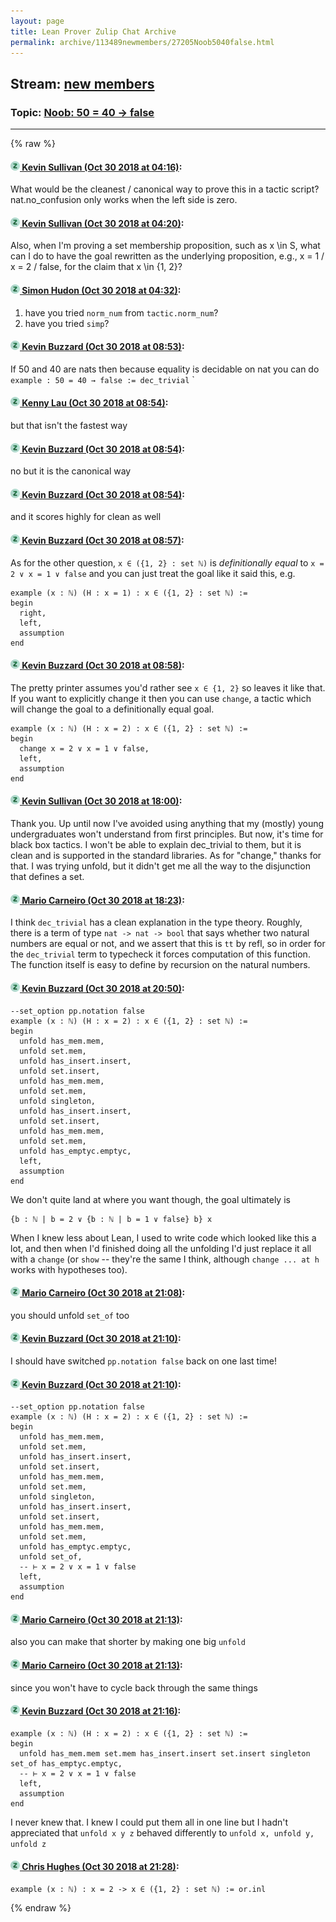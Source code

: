 ```yaml
---
layout: page
title: Lean Prover Zulip Chat Archive 
permalink: archive/113489newmembers/27205Noob5040false.html
---
```


## Stream: [new members](index.html)
### Topic: [Noob: 50 = 40 -> false](27205Noob5040false.html)

---


{% raw %}
#### [![Click to go to Zulip](../../assets/img/zulip2.png) Kevin Sullivan (Oct 30 2018 at 04:16)](https://leanprover.zulipchat.com/#narrow/stream/113489-new%20members/topic/Noob%3A%2050%20%3D%2040%20-%3E%20false/near/136752030):
What would be the cleanest / canonical way to prove this in a tactic script? nat.no_confusion only works when the left side is zero.

#### [![Click to go to Zulip](../../assets/img/zulip2.png) Kevin Sullivan (Oct 30 2018 at 04:20)](https://leanprover.zulipchat.com/#narrow/stream/113489-new%20members/topic/Noob%3A%2050%20%3D%2040%20-%3E%20false/near/136752204):
Also, when I'm proving a set membership proposition, such as x \in S, what can I do to have the goal rewritten as the underlying proposition, e.g., x = 1 \/ x = 2 \/ false, for the claim that x \in {1, 2}?

#### [![Click to go to Zulip](../../assets/img/zulip2.png) Simon Hudon (Oct 30 2018 at 04:32)](https://leanprover.zulipchat.com/#narrow/stream/113489-new%20members/topic/Noob%3A%2050%20%3D%2040%20-%3E%20false/near/136752548):
1) have you tried `norm_num` from `tactic.norm_num`? 
2) have you tried `simp`?

#### [![Click to go to Zulip](../../assets/img/zulip2.png) Kevin Buzzard (Oct 30 2018 at 08:53)](https://leanprover.zulipchat.com/#narrow/stream/113489-new%20members/topic/Noob%3A%2050%20%3D%2040%20-%3E%20false/near/136760725):
If 50 and 40 are nats then because equality is decidable on nat you can do `example : 50 = 40 → false := dec_trivial`
`

#### [![Click to go to Zulip](../../assets/img/zulip2.png) Kenny Lau (Oct 30 2018 at 08:54)](https://leanprover.zulipchat.com/#narrow/stream/113489-new%20members/topic/Noob%3A%2050%20%3D%2040%20-%3E%20false/near/136760770):
but that isn't the fastest way

#### [![Click to go to Zulip](../../assets/img/zulip2.png) Kevin Buzzard (Oct 30 2018 at 08:54)](https://leanprover.zulipchat.com/#narrow/stream/113489-new%20members/topic/Noob%3A%2050%20%3D%2040%20-%3E%20false/near/136760773):
no but it is the canonical way

#### [![Click to go to Zulip](../../assets/img/zulip2.png) Kevin Buzzard (Oct 30 2018 at 08:54)](https://leanprover.zulipchat.com/#narrow/stream/113489-new%20members/topic/Noob%3A%2050%20%3D%2040%20-%3E%20false/near/136760776):
and it scores highly for clean as well

#### [![Click to go to Zulip](../../assets/img/zulip2.png) Kevin Buzzard (Oct 30 2018 at 08:57)](https://leanprover.zulipchat.com/#narrow/stream/113489-new%20members/topic/Noob%3A%2050%20%3D%2040%20-%3E%20false/near/136760851):
As for the other question, `x ∈ ({1, 2} : set ℕ)` is *definitionally equal* to `x = 2 ∨ x = 1 ∨ false` and you can just treat the goal like it said this, e.g.

```lean
example (x : ℕ) (H : x = 1) : x ∈ ({1, 2} : set ℕ) :=
begin
  right,
  left,
  assumption
end
```

#### [![Click to go to Zulip](../../assets/img/zulip2.png) Kevin Buzzard (Oct 30 2018 at 08:58)](https://leanprover.zulipchat.com/#narrow/stream/113489-new%20members/topic/Noob%3A%2050%20%3D%2040%20-%3E%20false/near/136760896):
The pretty printer assumes you'd rather see `x ∈ {1, 2}` so leaves it like that. If you want to explicitly change it then you can use `change`, a tactic which will change the goal to a definitionally equal goal. 

```lean
example (x : ℕ) (H : x = 2) : x ∈ ({1, 2} : set ℕ) :=
begin
  change x = 2 ∨ x = 1 ∨ false,
  left,
  assumption
end
```

#### [![Click to go to Zulip](../../assets/img/zulip2.png) Kevin Sullivan (Oct 30 2018 at 18:00)](https://leanprover.zulipchat.com/#narrow/stream/113489-new%20members/topic/Noob%3A%2050%20%3D%2040%20-%3E%20false/near/136790359):
Thank you. Up until now I've avoided using anything that my (mostly) young undergraduates won't understand from first principles. But now, it's time for black box tactics. I won't be able to explain dec_trivial to them, but it is clean and is supported in the standard libraries. As for "change," thanks for that. I was trying unfold, but it didn't get me all the way to the disjunction that defines a set.

#### [![Click to go to Zulip](../../assets/img/zulip2.png) Mario Carneiro (Oct 30 2018 at 18:23)](https://leanprover.zulipchat.com/#narrow/stream/113489-new%20members/topic/Noob%3A%2050%20%3D%2040%20-%3E%20false/near/136792029):
I think `dec_trivial` has a clean explanation in the type theory. Roughly, there is a term of type `nat -> nat -> bool` that says whether two natural numbers are equal or not, and we assert that this is `tt` by refl, so in order for the `dec_trivial` term to typecheck it forces computation of this function. The function itself is easy to define by recursion on the natural numbers.

#### [![Click to go to Zulip](../../assets/img/zulip2.png) Kevin Buzzard (Oct 30 2018 at 20:50)](https://leanprover.zulipchat.com/#narrow/stream/113489-new%20members/topic/Noob%3A%2050%20%3D%2040%20-%3E%20false/near/136802088):
```lean
--set_option pp.notation false
example (x : ℕ) (H : x = 2) : x ∈ ({1, 2} : set ℕ) :=
begin
  unfold has_mem.mem,
  unfold set.mem,
  unfold has_insert.insert,
  unfold set.insert,
  unfold has_mem.mem,
  unfold set.mem,
  unfold singleton,
  unfold has_insert.insert,
  unfold set.insert,
  unfold has_mem.mem,
  unfold set.mem,
  unfold has_emptyc.emptyc,
  left,
  assumption
end
```

We don't quite land at where you want though, the goal ultimately is
```
{b : ℕ | b = 2 ∨ {b : ℕ | b = 1 ∨ false} b} x
```

When I knew less about Lean, I used to write code which looked like this a lot, and then when I'd finished doing all the unfolding I'd just replace it all with a `change` (or `show` -- they're the same I think, although `change ... at h` works with hypotheses too).

#### [![Click to go to Zulip](../../assets/img/zulip2.png) Mario Carneiro (Oct 30 2018 at 21:08)](https://leanprover.zulipchat.com/#narrow/stream/113489-new%20members/topic/Noob%3A%2050%20%3D%2040%20-%3E%20false/near/136803237):
you should unfold `set_of` too

#### [![Click to go to Zulip](../../assets/img/zulip2.png) Kevin Buzzard (Oct 30 2018 at 21:10)](https://leanprover.zulipchat.com/#narrow/stream/113489-new%20members/topic/Noob%3A%2050%20%3D%2040%20-%3E%20false/near/136803362):
I should have switched `pp.notation false` back on one last time!

#### [![Click to go to Zulip](../../assets/img/zulip2.png) Kevin Buzzard (Oct 30 2018 at 21:10)](https://leanprover.zulipchat.com/#narrow/stream/113489-new%20members/topic/Noob%3A%2050%20%3D%2040%20-%3E%20false/near/136803371):
```lean
--set_option pp.notation false
example (x : ℕ) (H : x = 2) : x ∈ ({1, 2} : set ℕ) :=
begin
  unfold has_mem.mem,
  unfold set.mem,
  unfold has_insert.insert,
  unfold set.insert,
  unfold has_mem.mem,
  unfold set.mem,
  unfold singleton,
  unfold has_insert.insert,
  unfold set.insert,
  unfold has_mem.mem,
  unfold set.mem,
  unfold has_emptyc.emptyc,
  unfold set_of,
  -- ⊢ x = 2 ∨ x = 1 ∨ false
  left,
  assumption
end
```

#### [![Click to go to Zulip](../../assets/img/zulip2.png) Mario Carneiro (Oct 30 2018 at 21:13)](https://leanprover.zulipchat.com/#narrow/stream/113489-new%20members/topic/Noob%3A%2050%20%3D%2040%20-%3E%20false/near/136803540):
also you can make that shorter by making one big `unfold`

#### [![Click to go to Zulip](../../assets/img/zulip2.png) Mario Carneiro (Oct 30 2018 at 21:13)](https://leanprover.zulipchat.com/#narrow/stream/113489-new%20members/topic/Noob%3A%2050%20%3D%2040%20-%3E%20false/near/136803551):
since you won't have to cycle back through the same things

#### [![Click to go to Zulip](../../assets/img/zulip2.png) Kevin Buzzard (Oct 30 2018 at 21:16)](https://leanprover.zulipchat.com/#narrow/stream/113489-new%20members/topic/Noob%3A%2050%20%3D%2040%20-%3E%20false/near/136803745):
```lean
example (x : ℕ) (H : x = 2) : x ∈ ({1, 2} : set ℕ) :=
begin
  unfold has_mem.mem set.mem has_insert.insert set.insert singleton set_of has_emptyc.emptyc,
  -- ⊢ x = 2 ∨ x = 1 ∨ false
  left,
  assumption
end
```

I never knew that. I knew I could put them all in one line but I hadn't appreciated that `unfold x y z` behaved differently to `unfold x, unfold y, unfold z`

#### [![Click to go to Zulip](../../assets/img/zulip2.png) Chris Hughes (Oct 30 2018 at 21:28)](https://leanprover.zulipchat.com/#narrow/stream/113489-new%20members/topic/Noob%3A%2050%20%3D%2040%20-%3E%20false/near/136804640):
```lean
example (x : ℕ) : x = 2 -> x ∈ ({1, 2} : set ℕ) := or.inl
```


{% endraw %}
